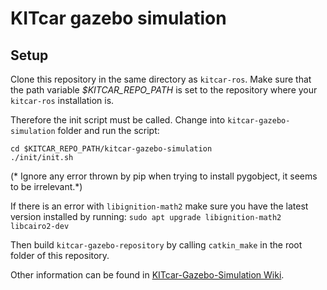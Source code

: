 # KITcar gazebo simulation

## Setup

Clone this repository in the same directory as `kitcar-ros`. Make sure that the path variable *$KITCAR_REPO_PATH* is set to the repository where your `kitcar-ros` installation is.

Therefore the init script must be called. Change into `kitcar-gazebo-simulation` folder and run the script:
```
cd $KITCAR_REPO_PATH/kitcar-gazebo-simulation
./init/init.sh

```
(* Ignore any error thrown by pip when trying to install pygobject, it seems to be irrelevant.*)

If there is an error with `libignition-math2` make sure you have the latest version installed by running:
```sudo apt upgrade libignition-math2 libcairo2-dev```


Then build `kitcar-gazebo-repository` by calling `catkin_make` in the root folder of this repository.

Other information can be found in [KITcar-Gazebo-Simulation Wiki](https://wiki.kitcar-team.de/doku.php?id=technik:systemstruktur:simulation:start).

